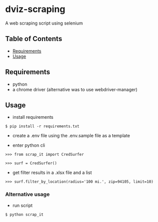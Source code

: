 # dviz-scraping
A web scraping script using selenium

## Table of Contents
- [Requirements](#Requirements)
- [Usage](#Usage)

##  Requirements
- python
- a chrome driver (alternative was to use webdriver-manager)

## Usage
- install requirements
 
`$ pip install -r requirements.txt`

- create a .env file using the .env.sample file as a template

- enter python cli

`>>> from scrap_it import CredSurfer`

`>>> surf = CredSurfer()`

- get filter results in a .xlsx file and a list

`>>> surf.filter_by_location(radius='100 mi.', zip=94105, limit=10)`

### Alternative usage
- run script

`$ python scrap_it`
